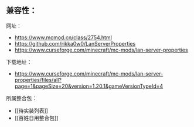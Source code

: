 兼容性：
- 

网址：
- https://www.mcmod.cn/class/2754.html
- https://github.com/rikka0w0/LanServerProperties
- https://www.curseforge.com/minecraft/mc-mods/lan-server-properties

下载地址：
- https://www.curseforge.com/minecraft/mc-mods/lan-server-properties/files/all?page=1&pageSize=20&version=1.20.1&gameVersionTypeId=4

所属整合包：
- [[待实装列表]]
- [[百姓日用整合包]]